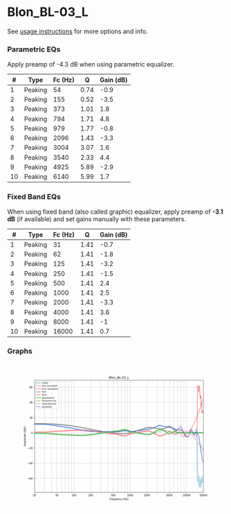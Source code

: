# Blon_BL-03_L
See [usage instructions](https://github.com/jaakkopasanen/AutoEq#usage) for more options and info.

### Parametric EQs
Apply preamp of -4.3 dB when using parametric equalizer.

|   # | Type    |   Fc (Hz) |    Q |   Gain (dB) |
|-----|---------|-----------|------|-------------|
|   1 | Peaking |        54 | 0.74 |        -0.9 |
|   2 | Peaking |       155 | 0.52 |        -3.5 |
|   3 | Peaking |       373 | 1.01 |         1.8 |
|   4 | Peaking |       794 | 1.71 |         4.8 |
|   5 | Peaking |       979 | 1.77 |        -0.8 |
|   6 | Peaking |      2096 | 1.43 |        -3.3 |
|   7 | Peaking |      3004 | 3.07 |         1.6 |
|   8 | Peaking |      3540 | 2.33 |         4.4 |
|   9 | Peaking |      4925 | 5.89 |        -2.9 |
|  10 | Peaking |      6140 | 5.99 |         1.7 |

### Fixed Band EQs
When using fixed band (also called graphic) equalizer, apply preamp of **-3.1 dB** (if available) and set gains manually with these parameters.

|   # | Type    |   Fc (Hz) |    Q |   Gain (dB) |
|-----|---------|-----------|------|-------------|
|   1 | Peaking |        31 | 1.41 |        -0.7 |
|   2 | Peaking |        62 | 1.41 |        -1.8 |
|   3 | Peaking |       125 | 1.41 |        -3.2 |
|   4 | Peaking |       250 | 1.41 |        -1.5 |
|   5 | Peaking |       500 | 1.41 |         2.4 |
|   6 | Peaking |      1000 | 1.41 |         2.5 |
|   7 | Peaking |      2000 | 1.41 |        -3.3 |
|   8 | Peaking |      4000 | 1.41 |         3.6 |
|   9 | Peaking |      8000 | 1.41 |        -1   |
|  10 | Peaking |     16000 | 1.41 |         0.7 |

### Graphs
![](./Blon_BL-03_L.png)
